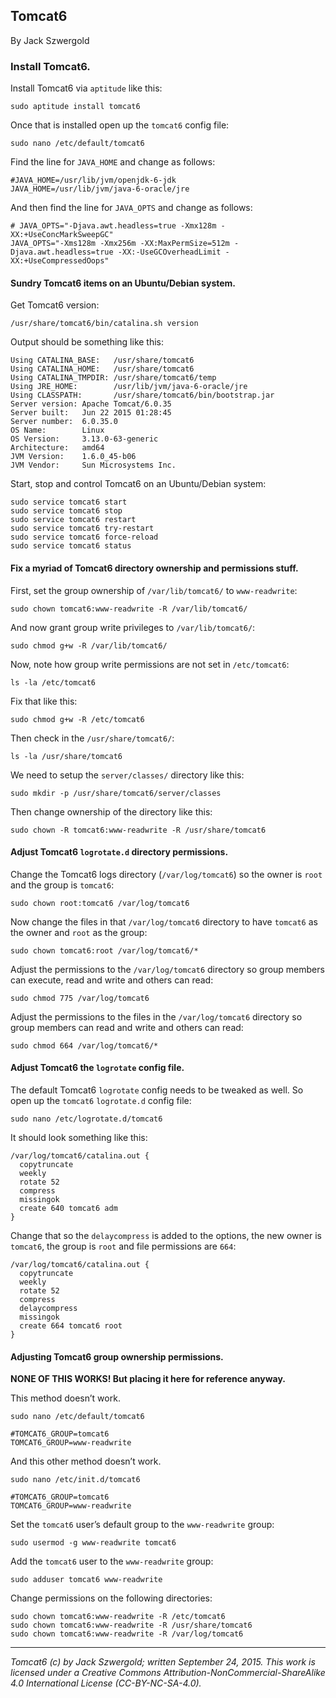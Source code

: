 ## Tomcat6

By Jack Szwergold

### Install Tomcat6.

Install Tomcat6 via `aptitude` like this:

    sudo aptitude install tomcat6

Once that is installed open up the `tomcat6` config file:

    sudo nano /etc/default/tomcat6

Find the line for `JAVA_HOME` and change as follows:

	#JAVA_HOME=/usr/lib/jvm/openjdk-6-jdk
	JAVA_HOME=/usr/lib/jvm/java-6-oracle/jre

And then find the line for `JAVA_OPTS` and change as follows:

	# JAVA_OPTS="-Djava.awt.headless=true -Xmx128m -XX:+UseConcMarkSweepGC"
	JAVA_OPTS="-Xms128m -Xmx256m -XX:MaxPermSize=512m -Djava.awt.headless=true -XX:-UseGCOverheadLimit -XX:+UseCompressedOops"

#### Sundry Tomcat6 items on an Ubuntu/Debian system.

Get Tomcat6 version:

	/usr/share/tomcat6/bin/catalina.sh version

Output should be something like this:

	Using CATALINA_BASE:   /usr/share/tomcat6
	Using CATALINA_HOME:   /usr/share/tomcat6
	Using CATALINA_TMPDIR: /usr/share/tomcat6/temp
	Using JRE_HOME:        /usr/lib/jvm/java-6-oracle/jre
	Using CLASSPATH:       /usr/share/tomcat6/bin/bootstrap.jar
	Server version: Apache Tomcat/6.0.35
	Server built:   Jun 22 2015 01:28:45
	Server number:  6.0.35.0
	OS Name:        Linux
	OS Version:     3.13.0-63-generic
	Architecture:   amd64
	JVM Version:    1.6.0_45-b06
	JVM Vendor:     Sun Microsystems Inc.

Start, stop and control Tomcat6 on an Ubuntu/Debian system:

	sudo service tomcat6 start
	sudo service tomcat6 stop
	sudo service tomcat6 restart
	sudo service tomcat6 try-restart
	sudo service tomcat6 force-reload
	sudo service tomcat6 status

#### Fix a myriad of Tomcat6 directory ownership and permissions stuff.

First, set the group ownership of `/var/lib/tomcat6/` to `www-readwrite`:

	sudo chown tomcat6:www-readwrite -R /var/lib/tomcat6/

And now grant group write privileges to `/var/lib/tomcat6/`:

	sudo chmod g+w -R /var/lib/tomcat6/

Now, note how group write permissions are not set in `/etc/tomcat6`:

    ls -la /etc/tomcat6

Fix that like this:

    sudo chmod g+w -R /etc/tomcat6

Then check in the `/usr/share/tomcat6/`:

    ls -la /usr/share/tomcat6

We need to setup the `server/classes/` directory like this:

    sudo mkdir -p /usr/share/tomcat6/server/classes

Then change ownership of the directory like this:

    sudo chown -R tomcat6:www-readwrite -R /usr/share/tomcat6

#### Adjust Tomcat6 `logrotate.d` directory permissions.

Change the Tomcat6 logs directory (`/var/log/tomcat6`) so the owner is `root` and the group is `tomcat6`:

	sudo chown root:tomcat6 /var/log/tomcat6

Now change the files in that `/var/log/tomcat6` directory to have `tomcat6` as the owner and `root` as the group:
	
	sudo chown tomcat6:root /var/log/tomcat6/*

Adjust the permissions to the `/var/log/tomcat6` directory so group members can execute, read and write and others can read:

	sudo chmod 775 /var/log/tomcat6
	
Adjust the permissions to the files in the `/var/log/tomcat6` directory so group members can read and write and others can read:

	sudo chmod 664 /var/log/tomcat6/*

#### Adjust Tomcat6 the `logrotate` config file.

The default Tomcat6 `logrotate` config needs to be tweaked as well. So open up the `tomcat6` `logrotate.d` config file:

    sudo nano /etc/logrotate.d/tomcat6

It should look something like this:

	/var/log/tomcat6/catalina.out {
	  copytruncate
	  weekly
	  rotate 52
	  compress
	  missingok
	  create 640 tomcat6 adm
	}

Change that so the `delaycompress` is added to the options, the new owner is `tomcat6`, the group is `root` and file permissions are `664`:

	/var/log/tomcat6/catalina.out {
	  copytruncate
	  weekly
	  rotate 52
	  compress
	  delaycompress
	  missingok
	  create 664 tomcat6 root
	}

#### Adjusting Tomcat6 group ownership permissions.

**NONE OF THIS WORKS! But placing it here for reference anyway.**

This method doesn’t work.

    sudo nano /etc/default/tomcat6

	#TOMCAT6_GROUP=tomcat6
	TOMCAT6_GROUP=www-readwrite

And this other method doesn’t work.

    sudo nano /etc/init.d/tomcat6

	#TOMCAT6_GROUP=tomcat6
	TOMCAT6_GROUP=www-readwrite

Set the `tomcat6` user’s default group to the `www-readwrite` group:

	sudo usermod -g www-readwrite tomcat6

Add the `tomcat6` user to the `www-readwrite` group:

    sudo adduser tomcat6 www-readwrite

Change permissions on the following directories:

	sudo chown tomcat6:www-readwrite -R /etc/tomcat6
	sudo chown tomcat6:www-readwrite -R /usr/share/tomcat6
	sudo chown tomcat6:www-readwrite -R /var/log/tomcat6

***

*Tomcat6 (c) by Jack Szwergold; written September 24, 2015. This work is licensed under a Creative Commons Attribution-NonCommercial-ShareAlike 4.0 International License (CC-BY-NC-SA-4.0).*